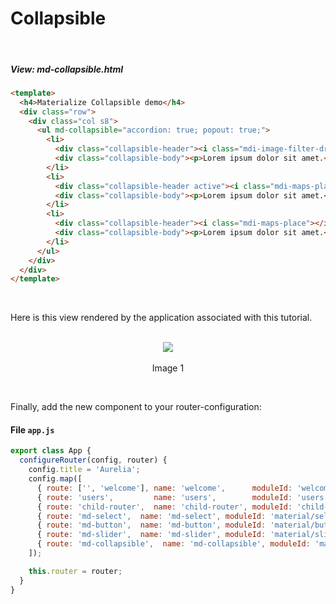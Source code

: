 # Collapsible
<br>

##### View: md-collapsible.html

```html
<template>
  <h4>Materialize Collapsible demo</h4>
  <div class="row">
    <div class="col s8">
      <ul md-collapsible="accordion: true; popout: true;">
        <li>
          <div class="collapsible-header"><i class="mdi-image-filter-drama"></i>First</div>
          <div class="collapsible-body"><p>Lorem ipsum dolor sit amet.</p></div>
        </li>
        <li>
          <div class="collapsible-header active"><i class="mdi-maps-place"></i>Second</div>
          <div class="collapsible-body"><p>Lorem ipsum dolor sit amet.</p></div>
        </li>
        <li>
          <div class="collapsible-header"><i class="mdi-maps-place"></i>Third</div>
          <div class="collapsible-body"><p>Lorem ipsum dolor sit amet.</p></div>
        </li>
      </ul>
    </div>
  </div>
</template>

```
<br>

Here is this view rendered by the application associated with this tutorial.
<br><br>


<p align=center>
  <img src="http://i.imgur.com/kcCLiy7.png" class="responsive-img"></img>
 <br><br>
Image 1
</p>

<br>

Finally, add the new component to your router-configuration:

#### File `app.js`

```javascript
export class App {
  configureRouter(config, router) {
    config.title = 'Aurelia';
    config.map([
      { route: ['', 'welcome'], name: 'welcome',      moduleId: 'welcome',      nav: true, title: 'Welcome' },
      { route: 'users',         name: 'users',        moduleId: 'users',        nav: true, title: 'Github Users' },
      { route: 'child-router',  name: 'child-router', moduleId: 'child-router', nav: true, title: 'Child Router' },
      { route: 'md-select',  name: 'md-select', moduleId: 'material/select/md-select', nav: true, title: 'Select' },
      { route: 'md-button',  name: 'md-button', moduleId: 'material/button/md-button', nav: true, title: 'Button' },
      { route: 'md-slider',  name: 'md-slider', moduleId: 'material/slider/md-slider', nav: true, title: 'Slider' },
      { route: 'md-collapsible',  name: 'md-collapsible', moduleId: 'material/collapsible/md-collapsible', nav: true, title: 'Collapsible' }
    ]);

    this.router = router;
  }
}


```
